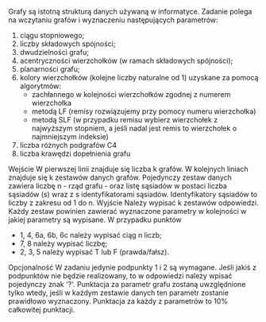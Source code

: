Grafy są istotną strukturą danych używaną w informatyce. Zadanie polega na wczytaniu grafów i wyznaczeniu następujących parametrów:

1. ciągu stopniowego;
2. liczby składowych spójności; 
3. dwudzielności grafu; 
4. acentryczności wierzchołków (w ramach składowych spójności); 
5. planarności grafu; 
6. kolory wierzchołków (kolejne liczby naturalne od 1) uzyskane za pomocą algorytmów:
   - zachłannego w kolejności wierzchołków zgodnej z numerem wierzchołka 
   - metodą LF (remisy rozwiązujemy przy pomocy numeru wierzchołka)
   - metodą SLF (w przypadku remisu wybierz wierzchołek z najwyższym stopniem, a jeśli nadal jest remis to wierzchołek o najmniejszym indeksie) 
7. liczba różnych podgrafów C4
8. liczba krawędzi dopełnienia grafu 

Wejście
W pierwszej linii znajduje się liczba k grafów.
W kolejnych liniach znajduje się k zestawów danych grafów.
Pojedynczy zestaw danych zawiera liczbę n - rząd grafu - oraz listę sąsiadów w postaci liczba sąsiadów (s) wraz z s identyfikatorami sąsiadów.
Identyfikatory sąsiadów to liczby z zakresu od 1 do n.
Wyjście
Należy wypisać k zestawów odpowiedzi.
Każdy zestaw powinien zawierać wyznaczone parametry w kolejności w jakiej parametry są wypisane. W przypadku punktów

- 1, 4, 6a, 6b, 6c należy wypisać ciąg n liczb;
- 7, 8 należy wypisać liczbę;
- 2, 3, 5 należy wypisać T lub F (prawda/fałsz). 

Opcjonalność
W zadaniu jedynie podpunkty 1 i 2 są wymagane. Jeśli jakiś z podpunktów nie będzie realizowany, to w odpowiedzi należy wpisać pojedynczy znak '?'.
Punktacja za parametr grafu zostaną uwzględnione tylko wtedy, jeśli w każdym zestawie danych ten parametr zostanie prawidłowo wyznaczony.
Punktacja za każdy z parametrów to 10% całkowitej punktacji. 